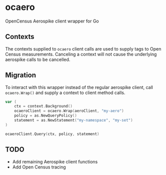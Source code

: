 # ocaero

OpenCensus Aerospike client wrapper for Go

## Contexts

The contexts supplied to `ocaero` client calls are used to supply tags
to Open Census measurements. Canceling a context will not cause the underlying
aerospike calls to be cancelled.

## Migration

To interact with this wrapper instead of the regular aerospike client, call `ocaero.Wrap()` and supply a context to client method calls.

```go
var (
    ctx = context.Background()
    ocaeroClient = ocaero.Wrap(aeroClient, "my-aero")
    policy = as.NewQueryPolicy()
    statement = as.NewStatement("my-namespace", "my-set")
)

ocaeroClient.Query(ctx, policy, statement)
```

## TODO

- Add remaining Aerospike client functions
- Add Open Census tracing